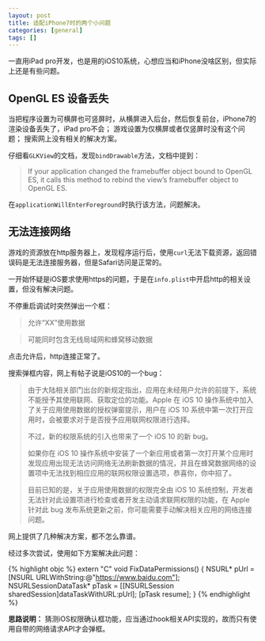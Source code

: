 ```yaml
---
layout: post
title: 适配iPhone7时的两个小问题
categories: [general]
tags: []
---
```


一直用iPad pro开发，也是用的iOS10系统，心想应当和iPhone没啥区别，但实际上还是有些问题。

## OpenGL ES 设备丢失
当把程序设置为可横屏也可竖屏时，从横屏进入后台，然后恢复前台，iPhone7的渲染设备丢失了，iPad pro不会；
游戏设置为仅横屏或者仅竖屏时没有这个问题；
搜索网上没有相关的解决方案。

仔细看`GLKView`的文档，发现`bindDrawable`方法，文档中提到：

> If your application changed the framebuffer object bound to OpenGL ES, it calls this method to rebind the view’s framebuffer object to OpenGL ES.

在`applicationWillEnterForeground`时执行该方法，问题解决。

## 无法连接网络
游戏的资源放在http服务器上，发现程序运行后，使用`curl`无法下载资源，返回错误码是无法连接服务器，但是Safari访问是正常的。

一开始怀疑是iOS要求使用https的问题，于是在`info.plist`中开启http的相关设置，但没有解决问题。

不停重启调试时突然弹出一个框： 

>允许“XX”使用数据

>可能同时包含无线局域网和蜂窝移动数据

点击允许后，http连接正常了。

搜索弹框内容，网上有帖子说是iOS10的一个bug：
 
> 由于大陆相关部门出台的新规定指出，应用在未经用户允许的前提下，系统不能授予其使用联网、获取定位的功能。Apple 在 iOS 10 操作系统中加入了关于应用使用数据的授权弹窗提示，用户在 iOS 10 系统中第一次打开应用时，会被要求对于是否授予应用联网权限进行选择。
> 
> 不过，新的权限系统的引入也带来了一个 iOS 10 的新 bug。
> 
> 如果你在 iOS 10 操作系统中安装了一个新应用或者第一次打开某个应用时发现应用出现无法访问网络无法刷新数据的情况，并且在蜂窝数据网络的设置项中无法找到相应应用的联网权限设置选项，恭喜你，你中招了。
> 
> 目前已知的是，关于应用使用数据的权限完全由 iOS 10 系统控制，开发者无法针对此设置项进行检查或者开发主动请求联网权限的功能，在 Apple 针对此 bug 发布系统更新之前，你可能需要手动解决相关应用的网络连接问题。

网上提供了几种解决方案，都不怎么靠谱。

经过多次尝试，使用如下方案解决此问题：

{% highlight objc %}
extern "C" void FixDataPermissions()
{
    NSURL* pUrl = [NSURL URLWithString:@"https://www.baidu.com"];
    NSURLSessionDataTask* pTask = [[NSURLSession sharedSession]dataTaskWithURL:pUrl];
    [pTask resume];
}
{% endhighlight %}

**思路说明：** 猜测iOS权限确认框功能，应当通过hook相关API实现的，故而只有使用自带的网络请求API才会弹框。